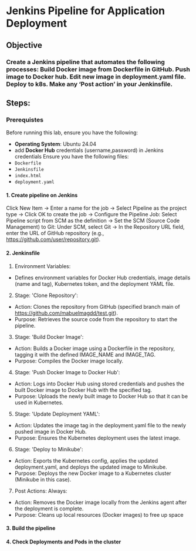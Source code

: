 #  Jenkins Pipeline for Application Deployment

## **Objective**

### Create a Jenkins pipeline that automates the following processes: Build Docker image from Dockerfile in GitHub. Push image to Docker hub. Edit new image in deployment.yaml file. Deploy to k8s. Make any ‘Post action’ in your Jenkinsfile.

## **Steps:**

### **Prerequistes**
Before running this lab, ensure you have the following:
- **Operating System**: Ubuntu 24.04
- add **Docker Hub** credentials (username,password) in Jenkins credentials 
Ensure you have the following files:
- `Dockerfile`
- `Jenkinsfile`
- `index.html`
- `deployment.yaml`
     
#### 1. Create pipeline on Jenkins

Click New Item -> Enter a name for the job -> Select Pipeline as the project type -> Click OK to create the job -> Configure the Pipeline Job: Select Pipeline script from SCM as the definition -> Set the SCM (Source Code Management) to Git: Under SCM, select Git ->
In the Repository URL field, enter the URL of GitHub repository (e.g., https://github.com/user/repository.git).

#### 2. Jenkinsfile 

1. Environment Variables:
- Defines environment variables for Docker Hub credentials, image details (name and tag), Kubernetes token, and the deployment YAML file.
2. Stage: 'Clone Repository':
- Action: Clones the repository from GitHub (specified branch main of https://github.com/mabuelmagdd/test.git).
- Purpose: Retrieves the source code from the repository to start the pipeline.
3. Stage: 'Build Docker Image':
- Action: Builds a Docker image using a Dockerfile in the repository, tagging it with the defined IMAGE_NAME and IMAGE_TAG.
- Purpose: Compiles the Docker image locally.
4. Stage: 'Push Docker Image to Docker Hub':
- Action: Logs into Docker Hub using stored credentials and pushes the built Docker image to Docker Hub with the specified tag.
- Purpose: Uploads the newly built image to Docker Hub so that it can be used in Kubernetes.
5. Stage: 'Update Deployment YAML':
- Action: Updates the image tag in the deployment.yaml file to the newly pushed image in Docker Hub.
- Purpose: Ensures the Kubernetes deployment uses the latest image.
6. Stage: 'Deploy to Minikube':
- Action: Exports the Kubernetes config, applies the updated deployment.yaml, and deploys the updated image to Minikube.
- Purpose: Deploys the new Docker image to a Kubernetes cluster (Minikube in this case).
7. Post Actions: Always:
- Action: Removes the Docker image locally from the Jenkins agent after the deployment is complete.
- Purpose: Cleans up local resources (Docker images) to free up space
 
 #### 3. Build the pipeline

 #### 4. Check Deployments and Pods in the cluster  


